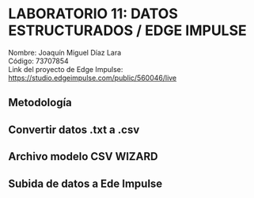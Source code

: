 # **LABORATORIO 11: DATOS ESTRUCTURADOS / EDGE IMPULSE**
Nombre: Joaquín Miguel Díaz Lara\
Código: 73707854\
Link del proyecto de Edge Impulse: https://studio.edgeimpulse.com/public/560046/live  

## **Metodología** 

## **Convertir datos .txt a .csv** 

## **Archivo modelo CSV WIZARD** 

## **Subida de datos a Ede Impulse** 
‌
